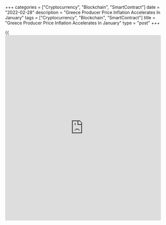 +++
categories = ["Cryptocurrency", "Blockchain", "SmartContract"]
date = "2022-02-28"
description = "Greece Producer Price Inflation Accelerates In January"
tags = ["Cryptocurrency", "Blockchain", "SmartContract"]
title = "Greece Producer Price Inflation Accelerates In January"
type = "post"
+++

{{<iframe id="large-banner" src="https://www.bounty.group/#slide=14.0" width="100%" height="600" scrolling="no" style="border: 0px solid rgb(216, 221, 230); border-radius: 3px;">}}

Greece's producer price inflation accelerated in January, data from the
Hellenic Statistical Authority showed on Monday.

Producer prices rose 31.6 percent year-on-year in January, following a
29.4 percent increase in the previous month.

Prices for the domestic market gained 32.0 percent annually and that for
the non-domestic market rose 30.0 percent.

Among the main industrial groupings, energy gained 61.5 percent. Prices
of intermediate goods grew 10.1 percent and that of capital goods by 6.6
percent.

Durable and non-durable consumer goods prices rose by 1.2 percent and
1.9 percent, respectively.

On a month-on-month basis, producer prices rose 4.0 percent in January,
following a 5.7 percent gain a month ago.

Separate data from the statistical office showed that the retail sales
turnover grew 23.8 percent yearly in December, after a 21.1 percent rise
in November.

On a month-on-month basis, retail sales rose 10.2 percent in December.

For comments and feedback [contact](https://www.playgroundfx.com/contact/): editorial@rtt[news](https://www.letsplayfx.com/blog/forex-news-website/).com

[Economic News][1]

 **What parts of the world are seeing the best (and worst) economic
performances lately? Click[here][2] to check out our [Econ Scorecard][2]
and find out! See up-to-the-moment [ranking](https://www.playgroundfx.com/blog/crypto-exchange-ranking/)s for the best and worst
performers in [GDP][3], [unemployment rate][4], [inflation][5] and much
more.**

   1. www.rtt[news](https://www.letsplayfx.com/blog/forex-news-website/).com/Content/EconomicNews.aspx
   2. www.rtt[news](https://www.letsplayfx.com/blog/forex-news-website/).com/economic-scorecard/world-rank/retail-sales/highest-performance.aspx
   3. www.rtt[news](https://www.letsplayfx.com/blog/forex-news-website/).com/economic-scorecard/world-rank/GDP/highest-performance.aspx
   4. www.rtt[news](https://www.letsplayfx.com/blog/forex-news-website/).com/economic-scorecard/world-rank/unemployment-rate/lowest-performance.aspx
   5. www.rtt[news](https://www.letsplayfx.com/blog/forex-news-website/).com/economic-scorecard/world-rank/CPI/highest-performance.aspx